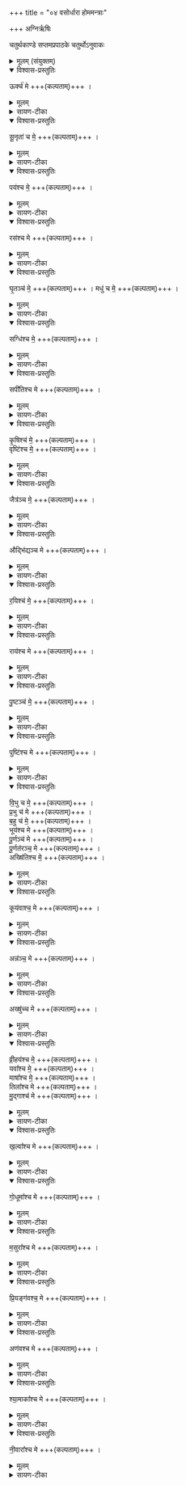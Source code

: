 +++
title = "०४ वसोर्धारा होममन्त्राः"

+++
अग्निर्ऋषिः

चतुर्थकाण्डे सप्तमप्रपाठके चतुर्थोऽनुवाकः
<details><summary>मूलम् (संयुक्तम्)</summary>

ऊर्क्च॑ मे सू॒नृता॑ च मे॒ पय॑श्च मे॒ रस॑श्च मे घृ॒तञ्च॑ मे॒ मधु॑ च मे॒ सग्धि॑श्च मे॒ सपी॑तिश्च मे कृ॒षिश्च॑ मे॒ वृष्टि॑श्च मे॒ जैत्र॑ञ्च म॒ औद्भि॑द्यञ्च मे र॒यिश्च॑ मे॒ राय॑श्च मे पु॒ष्टञ्च॑ मे॒ पुष्टि॑श्च मे वि॒भु च॑ [7]  मे॒ प्र॒भु च॑ मे ब॒हु च॑ मे॒ भूय॑श्च मे पू॒र्णञ्च॑ मे पू॒र्णत॑रञ्च॒ मेऽख्षि॑तिश्च मे॒ कूय॑वाश्च॒ मेऽन्न॑ञ्च॒ मेऽख्षु॑च्च मे व्री॒हय॑श्च मे॒ यवा᳚श्च मे॒ माषा᳚श्च मे॒ तिला᳚श्च मे मु॒द्गाश्च॑ मे ख॒ल्वा᳚श्च मे गो॒धूमा᳚श्च मे म॒सुरा᳚श्च मे प्रि॒यङ्ग॑वश्च॒ मेऽण॑वश्च मे श्या॒माका᳚श्च मे नी॒वारा᳚श्च मे ॥ [8]  
</details>

<details open><summary>विश्वास-प्रस्तुतिः</summary>

ऊर्क्च॑ मे +++(कल्पताम्)+++ ।  
</details>

<details><summary>मूलम्</summary>

ऊर्क्च॑ मे +++(कल्पताम्)+++ ।  
</details>

<details><summary>सायण-टीका</summary>

[अथ चतुर्थाष्टके सप्तमप्रपाठके चतुर्थोऽनुवाकः]।  
चतुर्थमाह– ऊर्क् च म इति ।  
ऊर्गंन्नसामान्यम् ।  
</details>

<details open><summary>विश्वास-प्रस्तुतिः</summary>

सू॒नृता॑ च मे॒  +++(कल्पताम्)+++ ।  
</details>

<details><summary>मूलम्</summary>

सू॒नृता॑ च मे॒  +++(कल्पताम्)+++ ।  
</details>

<details><summary>सायण-टीका</summary>

सुनृता प्रियोक्तिः ।  
</details>

<details open><summary>विश्वास-प्रस्तुतिः</summary>

पय॑श्च मे॒  +++(कल्पताम्)+++ ।  
</details>

<details><summary>मूलम्</summary>

पय॑श्च मे॒  +++(कल्पताम्)+++ ।  
</details>

<details><summary>सायण-टीका</summary>

पयः प्रभृतयोऽन्नविशेषाः ।  पयः क्षीरम् ।  
</details>

<details open><summary>विश्वास-प्रस्तुतिः</summary>

रस॑श्च मे +++(कल्पताम्)+++ ।
</details>

<details><summary>मूलम्</summary>

रस॑श्च मे +++(कल्पताम्)+++ ।
</details>

<details><summary>सायण-टीका</summary>

रसस्तत्रत्यं सारम् ।  
</details>

<details open><summary>विश्वास-प्रस्तुतिः</summary>

घृ॒तञ्च॑ मे॒  +++(कल्पताम्)+++ ।
मधु॑ च मे॒  +++(कल्पताम्)+++ ।   
</details>

<details><summary>मूलम्</summary>

घृ॒तञ्च॑ मे॒  +++(कल्पताम्)+++ ।
मधु॑ च मे॒  +++(कल्पताम्)+++ ।   
</details>

<details><summary>सायण-टीका</summary>

घृतमधुनी प्रसिद्धे ।  
</details>

<details open><summary>विश्वास-प्रस्तुतिः</summary>

सग्धि॑श्च मे॒  +++(कल्पताम्)+++ ।  
</details>

<details><summary>मूलम्</summary>

सग्धि॑श्च मे॒  +++(कल्पताम्)+++ ।  
</details>

<details><summary>सायण-टीका</summary>

सग्धिर्बन्धुभिः सह भोजनमित्यर्थः ।  
</details>

<details open><summary>विश्वास-प्रस्तुतिः</summary>

सपी॑तिश्च मे +++(कल्पताम्)+++ ।  
</details>

<details><summary>मूलम्</summary>

सपी॑तिश्च मे +++(कल्पताम्)+++ ।  
</details>

<details><summary>सायण-टीका</summary>

तथा सपीतिः सहपानम् ।  
</details>

<details open><summary>विश्वास-प्रस्तुतिः</summary>

कृ॒षिश्च॑ मे॒  +++(कल्पताम्)+++ ।  
वृष्टि॑श्च मे॒  +++(कल्पताम्)+++ ।  
</details>

<details><summary>मूलम्</summary>

कृ॒षिश्च॑ मे॒  +++(कल्पताम्)+++ ।  
वृष्टि॑श्च मे॒  +++(कल्पताम्)+++ ।  
</details>

<details><summary>सायण-टीका</summary>

कृषिवृष्टी अन्नस्य हेतुत्वेन प्रसिद्धे ।  
</details>

<details open><summary>विश्वास-प्रस्तुतिः</summary>

जैत्र॑ञ्च मे॒  +++(कल्पताम्)+++ ।  
</details>

<details><summary>मूलम्</summary>

जैत्र॑ञ्च मे॒  +++(कल्पताम्)+++ ।  
</details>

<details><summary>सायण-टीका</summary>

जैत्रं जयशीलं सुक्षेत्रमित्यर्थः ।  
</details>

<details open><summary>विश्वास-प्रस्तुतिः</summary>

औद्भि॑द्यञ्च मे +++(कल्पताम्)+++ ।  
</details>

<details><summary>मूलम्</summary>

औद्भि॑द्यञ्च मे +++(कल्पताम्)+++ ।  
</details>

<details><summary>सायण-टीका</summary>

औद्भिद्यमुद्भिदां तरुगुल्मादीना मुत्पत्तिः ।  
</details>

<details open><summary>विश्वास-प्रस्तुतिः</summary>

र॒यिश्च॑ मे॒  +++(कल्पताम्)+++ ।  
</details>

<details><summary>मूलम्</summary>

र॒यिश्च॑ मे॒  +++(कल्पताम्)+++ ।  
</details>

<details><summary>सायण-टीका</summary>

रयिः सुवर्णम् ।  
</details>

<details open><summary>विश्वास-प्रस्तुतिः</summary>

राय॑श्च मे +++(कल्पताम्)+++ ।  
</details>

<details><summary>मूलम्</summary>

राय॑श्च मे +++(कल्पताम्)+++ ।  
</details>

<details><summary>सायण-टीका</summary>

रायो मणिमुक्तादिः ।  
</details>

<details open><summary>विश्वास-प्रस्तुतिः</summary>

पु॒ष्टञ्च॑ मे॒  +++(कल्पताम्)+++ ।  
</details>

<details><summary>मूलम्</summary>

पु॒ष्टञ्च॑ मे॒  +++(कल्पताम्)+++ ।  
</details>

<details><summary>सायण-टीका</summary>

पुष्टं पूर्वोक्तमेव सुवर्णमतिसमृद्धम् ।  
</details>

<details open><summary>विश्वास-प्रस्तुतिः</summary>

पुष्टि॑श्च मे +++(कल्पताम्)+++ ।  
</details>

<details><summary>मूलम्</summary>

पुष्टि॑श्च मे +++(कल्पताम्)+++ ।  
</details>

<details><summary>सायण-टीका</summary>

पुष्टिः शरीरपोषः ।  
</details>

<details open><summary>विश्वास-प्रस्तुतिः</summary>

वि॒भु च मे॒ +++(कल्पताम्)+++ ।  
प्र॒भु च॑ मे +++(कल्पताम्)+++ ।  
ब॒हु च॑ मे॒  +++(कल्पताम्)+++ ।  
भूय॑श्च मे +++(कल्पताम्)+++ ।  
पू॒र्णञ्च॑ मे +++(कल्पताम्)+++ ।  
पू॒र्णत॑रञ्च॒ मे +++(कल्पताम्)+++ ।   
अख्षि॑तिश्च मे॒  +++(कल्पताम्)+++ ।  
</details>

<details><summary>मूलम्</summary>

वि॒भु च मे॒ +++(कल्पताम्)+++ ।  
प्र॒भु च॑ मे +++(कल्पताम्)+++ ।  
ब॒हु च॑ मे॒  +++(कल्पताम्)+++ ।  
भूय॑श्च मे +++(कल्पताम्)+++ ।  
पू॒र्णञ्च॑ मे +++(कल्पताम्)+++ ।  
पू॒र्णत॑रञ्च॒ मे +++(कल्पताम्)+++ ।   
अख्षि॑तिश्च मे॒  +++(कल्पताम्)+++ ।  
</details>

<details><summary>सायण-टीका</summary>

विभ्वादयोऽक्षित्यन्ता धान्यविषया उत्तरोत्तराभिवृद्धयः सप्तापि तारतम्येन द्रष्टव्याः ।  
</details>

<details open><summary>विश्वास-प्रस्तुतिः</summary>

कूय॑वाश्च॒ मे +++(कल्पताम्)+++ ।
</details>

<details><summary>मूलम्</summary>

कूय॑वाश्च॒ मे +++(कल्पताम्)+++ ।
</details>

<details><summary>सायण-टीका</summary>

न केवलं प्रयृद्धान्येव किंत्वल्पा न्यपीत्युच्यन्तेकूयवाः कुत्सितयवाः ।  
</details>

<details open><summary>विश्वास-प्रस्तुतिः</summary>

अन्न॑ञ्च॒ मे +++(कल्पताम्)+++ ।
</details>

<details><summary>मूलम्</summary>

अन्न॑ञ्च॒ मे +++(कल्पताम्)+++ ।
</details>

<details><summary>सायण-टीका</summary>

अन्नं प्रसिद्धम् ।  
</details>

<details open><summary>विश्वास-प्रस्तुतिः</summary>

अख्षु॑च्च मे +++(कल्पताम्)+++ ।  
</details>

<details><summary>मूलम्</summary>

अख्षु॑च्च मे +++(कल्पताम्)+++ ।  
</details>

<details><summary>सायण-टीका</summary>

अक्षुदन्नसाध्यः क्षुत्परिहारः ।  
</details>

<details open><summary>विश्वास-प्रस्तुतिः</summary>

व्री॒हय॑श्च मे॒  +++(कल्पताम्)+++ ।  
यवा᳚श्च मे॒  +++(कल्पताम्)+++ ।  
माषा᳚श्च मे॒  +++(कल्पताम्)+++ ।  
तिला᳚श्च मे +++(कल्पताम्)+++ ।  
मु॒द्गाश्च॑ मे +++(कल्पताम्)+++ ।  
</details>

<details><summary>मूलम्</summary>

व्री॒हय॑श्च मे॒  +++(कल्पताम्)+++ ।  
यवा᳚श्च मे॒  +++(कल्पताम्)+++ ।  
माषा᳚श्च मे॒  +++(कल्पताम्)+++ ।  
तिला᳚श्च मे +++(कल्पताम्)+++ ।  
मु॒द्गाश्च॑ मे +++(कल्पताम्)+++ ।  
</details>

<details><summary>सायण-टीका</summary>

व्रीहियवमापतिलमुद्राः प्रसिद्धाः ।  
</details>

<details open><summary>विश्वास-प्रस्तुतिः</summary>

ख॒ल्वा᳚श्च मे +++(कल्पताम्)+++ ।  
</details>

<details><summary>मूलम्</summary>

ख॒ल्वा᳚श्च मे +++(कल्पताम्)+++ ।  
</details>

<details><summary>सायण-टीका</summary>

खल्वा मुद्गेभ्योऽपि स्थूलवीजाः ।  
</details>

<details open><summary>विश्वास-प्रस्तुतिः</summary>

गो॒धूमा᳚श्च मे +++(कल्पताम्)+++ ।  
</details>

<details><summary>मूलम्</summary>

गो॒धूमा᳚श्च मे +++(कल्पताम्)+++ ।  
</details>

<details><summary>सायण-टीका</summary>

गोधूमाः प्रसिद्धाः ।  
</details>

<details open><summary>विश्वास-प्रस्तुतिः</summary>

म॒सुरा᳚श्च मे +++(कल्पताम्)+++ ।  
</details>

<details><summary>मूलम्</summary>

म॒सुरा᳚श्च मे +++(कल्पताम्)+++ ।  
</details>

<details><summary>सायण-टीका</summary>

मसुरा मुद्गवत्सूपहेतवः ।  
</details>

<details open><summary>विश्वास-प्रस्तुतिः</summary>

प्रि॒यङ्ग॑वश्च॒ मे +++(कल्पताम्)+++ ।  
</details>

<details><summary>मूलम्</summary>

प्रि॒यङ्ग॑वश्च॒ मे +++(कल्पताम्)+++ ।  
</details>

<details><summary>सायण-टीका</summary>

प्रियंगवः प्रसिद्धाः ।  
</details>

<details open><summary>विश्वास-प्रस्तुतिः</summary>

अण॑वश्च मे +++(कल्पताम्)+++ ।  
</details>

<details><summary>मूलम्</summary>

अण॑वश्च मे +++(कल्पताम्)+++ ।  
</details>

<details><summary>सायण-टीका</summary>

अणवसूक्ष्मशालयः
</details>

<details open><summary>विश्वास-प्रस्तुतिः</summary>

श्या॒माका᳚श्च मे +++(कल्पताम्)+++ ।  
</details>

<details><summary>मूलम्</summary>

श्या॒माका᳚श्च मे +++(कल्पताम्)+++ ।  
</details>

<details><summary>सायण-टीका</summary>

श्यामाका ग्राम्या धान्यविशेषाः ।  
</details>

<details open><summary>विश्वास-प्रस्तुतिः</summary>

नी॒वारा᳚श्च मे +++(कल्पताम्)+++ ।  
</details>

<details><summary>मूलम्</summary>

नी॒वारा᳚श्च मे +++(कल्पताम्)+++ ।  
</details>

<details><summary>सायण-टीका</summary>

नीवारा आरण्याः ॥  
इति श्रीमत्सायणाचार्यविरचिते माधवीये वेदार्थप्रकाशे कृष्णयजुर्वेदीयतैत्तिरीयसंहिताभाष्ये चतुर्थकाण्डे सप्तमप्रपाठके  चतुर्थोऽनुवाकः ॥  ४ ॥  
</details>
